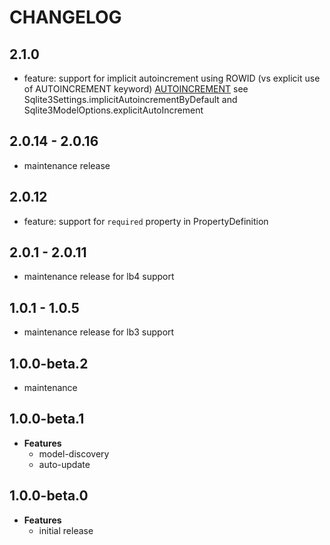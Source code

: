 # CHANGELOG

## 2.1.0

- feature: support for implicit autoincrement using ROWID (vs explicit use of AUTOINCREMENT keyword)
  [AUTOINCREMENT](https://www.sqlite.org/autoinc.html)
  see Sqlite3Settings.implicitAutoincrementByDefault and Sqlite3ModelOptions.explicitAutoIncrement

## 2.0.14 - 2.0.16

- maintenance release

## 2.0.12

- feature: support for `required` property in PropertyDefinition

## 2.0.1 - 2.0.11

- maintenance release for lb4 support

## 1.0.1 - 1.0.5

- maintenance release for lb3 support

## 1.0.0-beta.2

- maintenance

## 1.0.0-beta.1

- **Features**
  - model-discovery
  - auto-update

## 1.0.0-beta.0

- **Features**
  - initial release
